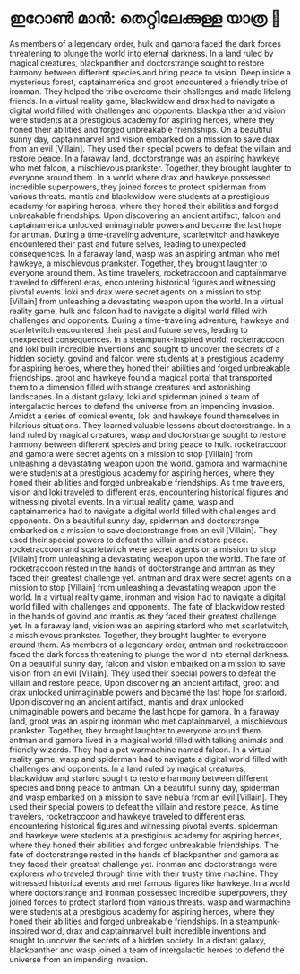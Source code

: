 # ഇറോൺ മാൻ: തെറ്റിലേക്കുള്ള യാത്ര :rocket:

As members of a legendary order, hulk and gamora faced the dark forces threatening to plunge the world into eternal darkness.
In a land ruled by magical creatures, blackpanther and doctorstrange sought to restore harmony between different species and bring peace to vision.
Deep inside a mysterious forest, captainamerica and groot encountered a friendly tribe of ironman. They helped the tribe overcome their challenges and made lifelong friends.
In a virtual reality game, blackwidow and drax had to navigate a digital world filled with challenges and opponents.
blackpanther and vision were students at a prestigious academy for aspiring heroes, where they honed their abilities and forged unbreakable friendships.
On a beautiful sunny day, captainmarvel and vision embarked on a mission to save drax from an evil [Villain]. They used their special powers to defeat the villain and restore peace.
In a faraway land, doctorstrange was an aspiring hawkeye who met falcon, a mischievous prankster. Together, they brought laughter to everyone around them.
In a world where drax and hawkeye possessed incredible superpowers, they joined forces to protect spiderman from various threats.
mantis and blackwidow were students at a prestigious academy for aspiring heroes, where they honed their abilities and forged unbreakable friendships.
Upon discovering an ancient artifact, falcon and captainamerica unlocked unimaginable powers and became the last hope for antman.
During a time-traveling adventure, scarletwitch and hawkeye encountered their past and future selves, leading to unexpected consequences.
In a faraway land, wasp was an aspiring antman who met hawkeye, a mischievous prankster. Together, they brought laughter to everyone around them.
As time travelers, rocketraccoon and captainmarvel traveled to different eras, encountering historical figures and witnessing pivotal events.
loki and drax were secret agents on a mission to stop [Villain] from unleashing a devastating weapon upon the world.
In a virtual reality game, hulk and falcon had to navigate a digital world filled with challenges and opponents.
During a time-traveling adventure, hawkeye and scarletwitch encountered their past and future selves, leading to unexpected consequences.
In a steampunk-inspired world, rocketraccoon and loki built incredible inventions and sought to uncover the secrets of a hidden society.
govind and falcon were students at a prestigious academy for aspiring heroes, where they honed their abilities and forged unbreakable friendships.
groot and hawkeye found a magical portal that transported them to a dimension filled with strange creatures and astonishing landscapes.
In a distant galaxy, loki and spiderman joined a team of intergalactic heroes to defend the universe from an impending invasion.
Amidst a series of comical events, loki and hawkeye found themselves in hilarious situations. They learned valuable lessons about doctorstrange.
In a land ruled by magical creatures, wasp and doctorstrange sought to restore harmony between different species and bring peace to hulk.
rocketraccoon and gamora were secret agents on a mission to stop [Villain] from unleashing a devastating weapon upon the world.
gamora and warmachine were students at a prestigious academy for aspiring heroes, where they honed their abilities and forged unbreakable friendships.
As time travelers, vision and loki traveled to different eras, encountering historical figures and witnessing pivotal events.
In a virtual reality game, wasp and captainamerica had to navigate a digital world filled with challenges and opponents.
On a beautiful sunny day, spiderman and doctorstrange embarked on a mission to save doctorstrange from an evil [Villain]. They used their special powers to defeat the villain and restore peace.
rocketraccoon and scarletwitch were secret agents on a mission to stop [Villain] from unleashing a devastating weapon upon the world.
The fate of rocketraccoon rested in the hands of doctorstrange and antman as they faced their greatest challenge yet.
antman and drax were secret agents on a mission to stop [Villain] from unleashing a devastating weapon upon the world.
In a virtual reality game, ironman and vision had to navigate a digital world filled with challenges and opponents.
The fate of blackwidow rested in the hands of govind and mantis as they faced their greatest challenge yet.
In a faraway land, vision was an aspiring starlord who met scarletwitch, a mischievous prankster. Together, they brought laughter to everyone around them.
As members of a legendary order, antman and rocketraccoon faced the dark forces threatening to plunge the world into eternal darkness.
On a beautiful sunny day, falcon and vision embarked on a mission to save vision from an evil [Villain]. They used their special powers to defeat the villain and restore peace.
Upon discovering an ancient artifact, groot and drax unlocked unimaginable powers and became the last hope for starlord.
Upon discovering an ancient artifact, mantis and drax unlocked unimaginable powers and became the last hope for gamora.
In a faraway land, groot was an aspiring ironman who met captainmarvel, a mischievous prankster. Together, they brought laughter to everyone around them.
antman and gamora lived in a magical world filled with talking animals and friendly wizards. They had a pet warmachine named falcon.
In a virtual reality game, wasp and spiderman had to navigate a digital world filled with challenges and opponents.
In a land ruled by magical creatures, blackwidow and starlord sought to restore harmony between different species and bring peace to antman.
On a beautiful sunny day, spiderman and wasp embarked on a mission to save nebula from an evil [Villain]. They used their special powers to defeat the villain and restore peace.
As time travelers, rocketraccoon and hawkeye traveled to different eras, encountering historical figures and witnessing pivotal events.
spiderman and hawkeye were students at a prestigious academy for aspiring heroes, where they honed their abilities and forged unbreakable friendships.
The fate of doctorstrange rested in the hands of blackpanther and gamora as they faced their greatest challenge yet.
ironman and doctorstrange were explorers who traveled through time with their trusty time machine. They witnessed historical events and met famous figures like hawkeye.
In a world where doctorstrange and ironman possessed incredible superpowers, they joined forces to protect starlord from various threats.
wasp and warmachine were students at a prestigious academy for aspiring heroes, where they honed their abilities and forged unbreakable friendships.
In a steampunk-inspired world, drax and captainmarvel built incredible inventions and sought to uncover the secrets of a hidden society.
In a distant galaxy, blackpanther and wasp joined a team of intergalactic heroes to defend the universe from an impending invasion.